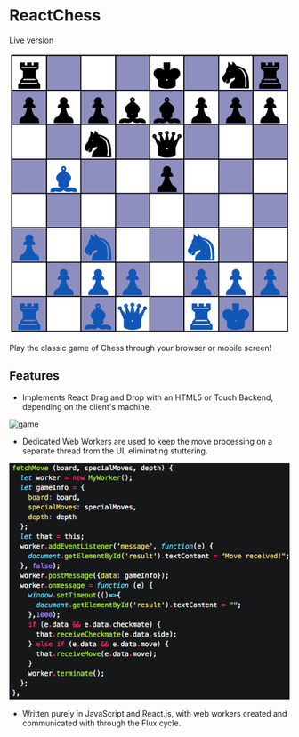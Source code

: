 # ReactChess

[Live version](http://www.robtaussig.com/ReactChess)

![board]

Play the classic game of Chess through your browser or mobile screen!

## Features

- Implements React Drag and Drop with an HTML5 or Touch Backend, depending on the client's machine.

![game]

- Dedicated Web Workers are used to keep the move processing on a separate thread from the UI, eliminating stuttering.

![workers]

- Written purely in JavaScript and React.js, with web workers created and communicated with through the Flux cycle.

[board]: ./docs/board.png
[game]: ./docs/moves.gif
[workers]: ./docs/workers.png
